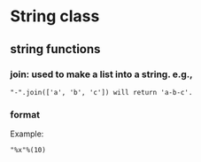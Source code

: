 # String class

## string functions
### join: used to make a list into a string. e.g., 
```
"-".join(['a', 'b', 'c']) will return 'a-b-c'.
```

### format
Example:
```
"%x"%(10)
```
